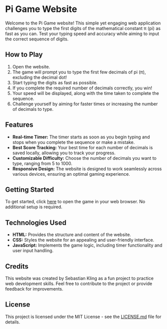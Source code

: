 # Pi Game Website

Welcome to the Pi Game website! This simple yet engaging web application challenges you to type the first digits of the mathematical constant π (pi) as fast as you can. Test your typing speed and accuracy while aiming to input the correct sequence of digits.

## How to Play

1. Open the website.
2. The game will prompt you to type the first few decimals of pi (π), excluding the decimal dot!
3. Start typing the digits as fast as possible.
4. If you complete the required number of decimals correctly, you win!
5. Your speed will be displayed, along with the time taken to complete the sequence.
6. Challenge yourself by aiming for faster times or increasing the number of decimals to type.

## Features

- **Real-time Timer:** The timer starts as soon as you begin typing and stops when you complete the sequence or make a mistake.
- **Best Score Tracking:** Your best time for each number of decimals is saved locally, allowing you to track your progress.
- **Customizable Difficulty:** Choose the number of decimals you want to type, ranging from 5 to 1000.
- **Responsive Design:** The website is designed to work seamlessly across various devices, ensuring an optimal gaming experience.

## Getting Started

To get started, click [here](https://mpgsebkli27.github.io/pigame.githib.io/) to open the game in your web browser. No additional setup is required.

## Technologies Used

- **HTML:** Provides the structure and content of the website.
- **CSS:** Styles the website for an appealing and user-friendly interface.
- **JavaScript:** Implements the game logic, including timer functionality and user input handling.

## Credits

This website was created by Sebastian Kling as a fun project to practice web development skills. Feel free to contribute to the project or provide feedback for improvements.

## License

This project is licensed under the MIT License - see the [LICENSE.md](LICENSE.md) file for details.
